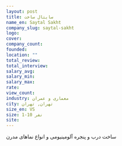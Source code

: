 ```yaml
---
layout: post
title: سایتال ساخت
name_en: Saytal Sakht
company_slug: saytal-sakht
logo: 
cover: 
company_count:
founded:
location: ""
total_review: 
total_interview: 
salary_avg: 
salary_min: 
salary_max: 
rate: 
view_count: 
industry: معماری و عمران
city: تهران, تهران
size_en: VS
size: 1-10 نفر
site: 
---
```


ساخت درب و پنجره آلومینیومی و انواع نماهای مدرن
